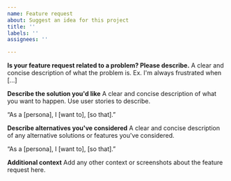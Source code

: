 ```yaml
---
name: Feature request
about: Suggest an idea for this project
title: ''
labels: ''
assignees: ''

---
```


**Is your feature request related to a problem? Please describe.**
A clear and concise description of what the problem is. Ex. I'm always frustrated when [...]

**Describe the solution you'd like**
A clear and concise description of what you want to happen. Use user stories to describe.  
  
“As a [persona], I [want to], [so that].”    
  
**Describe alternatives you've considered**
A clear and concise description of any alternative solutions or features you've considered.  
  
“As a [persona], I [want to], [so that].”    
  
**Additional context**
Add any other context or screenshots about the feature request here.
